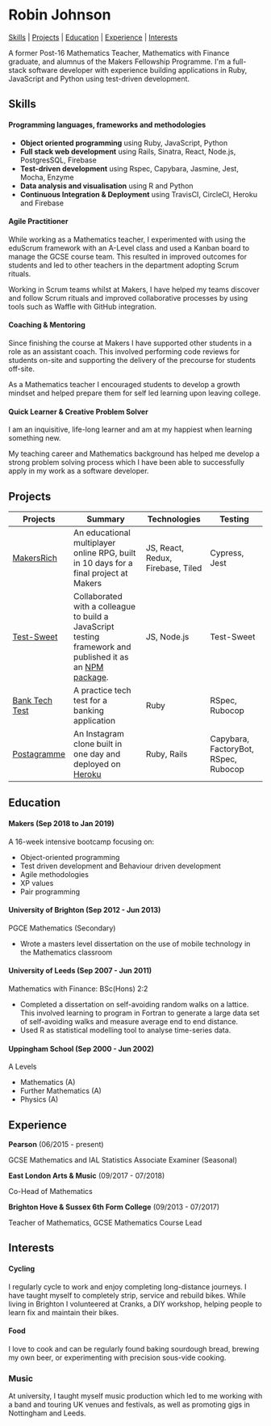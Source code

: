 # Robin Johnson

[Skills](#skills) | [Projects](#projects) | [Education](#education) | [Experience](#experience) | [Interests](#interests)

A former Post-16 Mathematics Teacher, Mathematics with Finance graduate, and alumnus of the Makers Fellowship Programme. I'm a full-stack software developer with experience building applications in Ruby, JavaScript and Python using test-driven development.

## Skills

#### Programming languages, frameworks and methodologies

- __Object oriented programming__ using Ruby, JavaScript, Python
- __Full stack web development__ using Rails, Sinatra, React, Node.js, PostgresSQL, Firebase
- __Test-driven development__ using Rspec, Capybara, Jasmine, Jest, Mocha, Enzyme
- __Data analysis and visualisation__ using R and Python
- __Continuous Integration & Deployment__ using TravisCI, CircleCI, Heroku and Firebase

#### Agile Practitioner

  While working as a Mathematics teacher, I experimented with using the eduScrum framework with an A-Level class and used a Kanban board to manage the GCSE course team. This resulted in improved outcomes for students and led to other teachers in the department adopting Scrum rituals.

  Working in Scrum teams whilst at Makers, I have helped my teams discover and follow Scrum rituals and improved collaborative processes by using tools such as Waffle with GitHub integration.

#### Coaching & Mentoring

  Since finishing the course at Makers I have supported other students in a role as an assistant coach. This involved performing code reviews for students on-site and supporting the delivery of the precourse for students off-site.

  As a Mathematics teacher I encouraged students to develop a growth mindset and helped prepare them for self led learning upon leaving college.

#### Quick Learner & Creative Problem Solver

  I am an inquisitive, life-long learner and am at my happiest when learning something new.

  My teaching career and Mathematics background has helped me develop a strong problem solving process which I have been able to successfully apply in my work as a software developer.


## Projects

| Projects | Summary  | Technologies | Testing  |
| -------- | -------- | ------------ | -------- |
|[MakersRich](https://github.com/toddpla/makersrich) | An educational multiplayer online RPG, built in 10 days for a final project at Makers | JS, React, Redux, Firebase, Tiled | Cypress, Jest |
|[Test-Sweet](https://github.com/rbbri/sweet) | Collaborated with a colleague to build a JavaScript testing framework and published it as an [NPM package](https://www.npmjs.com/package/test-sweet). | JS, Node.js | Test-Sweet |
|[Bank Tech Test](https://github.com/rbbri/bank_tech_test) | A practice tech test for a banking application | Ruby | RSpec, Rubocop |
|[Postagramme](https://github.com/rbbri/instagram-challenge) | An Instagram clone built in one day and deployed on [Heroku](http://postagramme.herokuapp.com) | Ruby, Rails | Capybara, FactoryBot, RSpec, Rubocop |




## Education

#### Makers (Sep 2018 to Jan 2019)

A 16-week intensive bootcamp focusing on:

- Object-oriented programming
- Test driven development and Behaviour driven development
- Agile methodologies
- XP values
- Pair programming

#### University of Brighton (Sep 2012 - Jun 2013)

PGCE Mathematics (Secondary)

- Wrote a masters level dissertation on the use of mobile technology in the Mathematics classroom

#### University of Leeds (Sep 2007 - Jun 2011)

Mathematics with Finance: BSc(Hons) 2:2

- Completed a dissertation on self-avoiding random walks on a lattice. This involved learning to program in Fortran to generate a large data set of self-avoiding walks and measure average end to end distance.
- Used R as statistical modelling tool to analyse time-series data.

#### Uppingham School (Sep 2000 - Jun 2002)

A Levels

- Mathematics (A)
- Further Mathematics (A)
- Physics (A)

## Experience

**Pearson** (06/2015 - present)

GCSE Mathematics and IAL Statistics Associate Examiner (Seasonal)

**East London Arts & Music** (09/2017 - 07/2018)

Co-Head of Mathematics

**Brighton Hove & Sussex 6th Form College** (09/2013 - 07/2017)  

Teacher of Mathematics, GCSE Mathematics Course Lead

## Interests

#### Cycling

I regularly cycle to work and enjoy completing long-distance journeys. I have taught myself to completely strip, service and rebuild bikes. While living in Brighton I volunteered at Cranks, a DIY workshop, helping people to learn fix and maintain their bikes.

#### Food

I love to cook and can be regularly found baking sourdough bread, brewing my own beer, or experimenting with precision sous-vide cooking.

### Music

At university, I taught myself music production which led to me working with a band and touring UK venues and festivals, as well as promoting gigs in Nottingham and Leeds.
